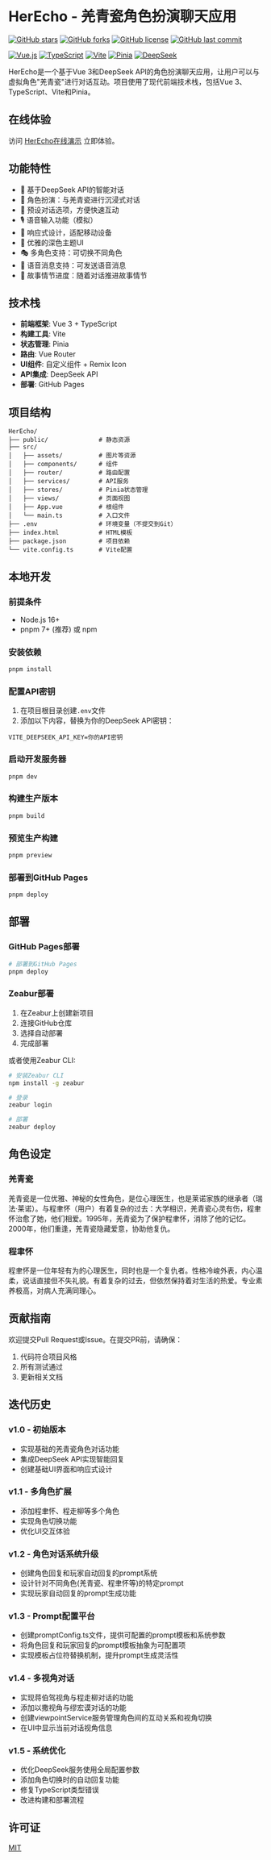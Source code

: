 # HerEcho - 羌青瓷角色扮演聊天应用

[![GitHub stars](https://img.shields.io/github/stars/Jackwang-lea/HerEcho?style=social)](https://github.com/Jackwang-lea/HerEcho/stargazers)
[![GitHub forks](https://img.shields.io/github/forks/Jackwang-lea/HerEcho?style=social)](https://github.com/Jackwang-lea/HerEcho/network/members)
[![GitHub license](https://img.shields.io/github/license/Jackwang-lea/HerEcho?color=blue&style=flat-square)](https://github.com/Jackwang-lea/HerEcho/blob/main/LICENSE)
[![GitHub last commit](https://img.shields.io/github/last-commit/Jackwang-lea/HerEcho?color=blue&style=flat-square)](https://github.com/Jackwang-lea/HerEcho/commits/main)

[![Vue.js](https://img.shields.io/badge/Vue.js-3.3.4-4FC08D?style=flat-square&logo=vue.js)](https://vuejs.org/)
[![TypeScript](https://img.shields.io/badge/TypeScript-5.2.2-3178C6?style=flat-square&logo=typescript)](https://www.typescriptlang.org/)
[![Vite](https://img.shields.io/badge/Vite-5.0.12-646CFF?style=flat-square&logo=vite)](https://vitejs.dev/)
[![Pinia](https://img.shields.io/badge/Pinia-2.1.7-1890FF?style=flat-square&logo=pinia)](https://pinia.vuejs.org/)
[![DeepSeek](https://img.shields.io/badge/DeepSeek-API-FF69B4?style=flat-square&logo=deepseek)](https://deepseek.com/)

HerEcho是一个基于Vue 3和DeepSeek API的角色扮演聊天应用，让用户可以与虚拟角色"羌青瓷"进行对话互动。项目使用了现代前端技术栈，包括Vue 3、TypeScript、Vite和Pinia。

## 在线体验

访问 [HerEcho在线演示](https://jackwang-lea.github.io/HerEcho/) 立即体验。

## 功能特性

- 🧠 基于DeepSeek API的智能对话
- 👤 角色扮演：与羌青瓷进行沉浸式对话
- 💬 预设对话选项，方便快速互动
- 🎙️ 语音输入功能（模拟）
- 📱 响应式设计，适配移动设备
- 🌙 优雅的深色主题UI
- 🎭 多角色支持：可切换不同角色
- 🎤 语音消息支持：可发送语音消息
- 📖 故事情节进度：随着对话推进故事情节

## 技术栈

- **前端框架**: Vue 3 + TypeScript
- **构建工具**: Vite
- **状态管理**: Pinia
- **路由**: Vue Router
- **UI组件**: 自定义组件 + Remix Icon
- **API集成**: DeepSeek API
- **部署**: GitHub Pages

## 项目结构

```
HerEcho/
├── public/              # 静态资源
├── src/
│   ├── assets/          # 图片等资源
│   ├── components/      # 组件
│   ├── router/          # 路由配置
│   ├── services/        # API服务
│   ├── stores/          # Pinia状态管理
│   ├── views/           # 页面视图
│   ├── App.vue          # 根组件
│   └── main.ts          # 入口文件
├── .env                 # 环境变量（不提交到Git）
├── index.html           # HTML模板
├── package.json         # 项目依赖
└── vite.config.ts       # Vite配置
```

## 本地开发

### 前提条件

- Node.js 16+ 
- pnpm 7+ (推荐) 或 npm

### 安装依赖

```bash
pnpm install
```

### 配置API密钥

1. 在项目根目录创建`.env`文件
2. 添加以下内容，替换为你的DeepSeek API密钥：

```
VITE_DEEPSEEK_API_KEY=你的API密钥
```

### 启动开发服务器

```bash
pnpm dev
```

### 构建生产版本

```bash
pnpm build
```

### 预览生产构建

```bash
pnpm preview
```

### 部署到GitHub Pages

```bash
pnpm deploy
```

## 部署

### GitHub Pages部署

```bash
# 部署到GitHub Pages
pnpm deploy
```

### Zeabur部署

1. 在Zeabur上创建新项目
2. 连接GitHub仓库
3. 选择自动部署
4. 完成部署

或者使用Zeabur CLI:

```bash
# 安装Zeabur CLI
npm install -g zeabur

# 登录
zeabur login

# 部署
zeabur deploy
```

## 角色设定

### 羌青瓷

羌青瓷是一位优雅、神秘的女性角色，是位心理医生，也是莱诺家族的继承者（瑞法·莱诺）。与程聿怀（用户）有着复杂的过去：大学相识，羌青瓷心灵有伤，程聿怀治愈了她，他们相爱。1995年，羌青瓷为了保护程聿怀，消除了他的记忆。2000年，他们重逢，羌青瓷隐藏爱意，协助他复仇。

### 程聿怀

程聿怀是一位年轻有为的心理医生，同时也是一个复仇者。性格冷峻外表，内心温柔，说话直接但不失礼貌。有着复杂的过去，但依然保持着对生活的热爱。专业素养极高，对病人充满同理心。

## 贡献指南

欢迎提交Pull Request或Issue。在提交PR前，请确保：

1. 代码符合项目风格
2. 所有测试通过
3. 更新相关文档

## 迭代历史

### v1.0 - 初始版本
- 实现基础的羌青瓷角色对话功能
- 集成DeepSeek API实现智能回复
- 创建基础UI界面和响应式设计

### v1.1 - 多角色扩展
- 添加程聿怀、程走柳等多个角色
- 实现角色切换功能
- 优化UI交互体验

### v1.2 - 角色对话系统升级
- 创建角色回复和玩家自动回复的prompt系统
- 设计针对不同角色(羌青瓷、程聿怀等)的特定prompt
- 实现玩家自动回复的prompt生成功能

### v1.3 - Prompt配置平台
- 创建promptConfig.ts文件，提供可配置的prompt模板和系统参数
- 将角色回复和玩家回复的prompt模板抽象为可配置项
- 实现模板占位符替换机制，提升prompt生成灵活性

### v1.4 - 多视角对话
- 实现蒋伯驾视角与程走柳对话的功能
- 添加以撒视角与缪宏谟对话的功能
- 创建viewpointService服务管理角色间的互动关系和视角切换
- 在UI中显示当前对话视角信息

### v1.5 - 系统优化
- 优化DeepSeek服务使用全局配置参数
- 添加角色切换时的自动回复功能
- 修复TypeScript类型错误
- 改进构建和部署流程

## 许可证

[MIT](LICENSE)
